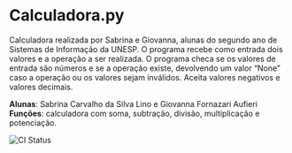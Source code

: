 # Calculadora.py
Calculadora realizada por Sabrina e Giovanna, alunas do segundo ano de Sistemas de Informação da UNESP. O programa recebe como entrada dois valores e a operação a ser realizada. O programa checa se os valores de entrada são números e se a operação existe, devolvendo um valor “None” caso a operação ou os valores sejam inválidos. Aceita valores negativos e valores decimais.

**Alunas**: Sabrina Carvalho da Silva Lino e Giovanna Fornazari Aufieri
**Funções**: calculadora com soma, subtração, divisão, multiplicação e potenciação.


![CI Status](https://github.com/SEU_USUÁRIO/meu-programa/actions/workflows/ci.yml/badge.svg)
